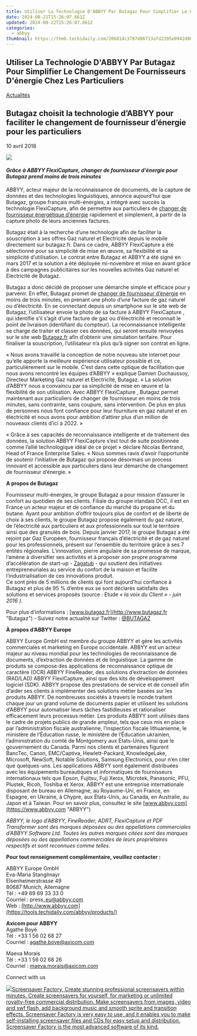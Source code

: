 ```yaml
---
title: Utiliser La Technologie D'ABBYY Par Butagaz Pour Simplifier Le Changement De Fournisseurs D'énergie Chez Les Particuliers
date: 2024-08-21T15:26:07.661Z
updated: 2024-08-22T15:26:07.661Z
categories:
  - abbyy
thumbnail: https://thmb.techidaily.com/20681dc3787d86713afd2395e0942d0819f5bca12434956d1fe5521df7d6718e.jpg
---
```


## Utiliser La Technologie D'ABBYY Par Butagaz Pour Simplifier Le Changement De Fournisseurs D'énergie Chez Les Particuliers

[Actualités](https://tools.techidaily.com/abbyy/products/)

## Butagaz choisit la technologie d’ABBYY pour faciliter le changement de fournisseur d’énergie pour les particuliers

10 avril 2018

![](https://content.abbyy.com/-/media/project/abbyy/abbyy/branchtemplates/shutterstock_1272462163_1296-x-729.jpg?h=729&iar=0&w=1296)

#### _Grâce à ABBYY FlexiCapture, changer de fournisseur d’énergie pour Butagaz prend moins de trois minutes_

[](https://tools.techidaily.com/abbyy/products/)ABBYY, acteur majeur de la reconnaissance de documents, de la capture de données et des technologies linguistiques, annonce aujourd’hui que Butagaz, groupe français multi-énergies, a intégré avec succès la technologie FlexiCapture, afin de permettre aux particuliers de [changer de fournisseur énergétique d’énergie](https://www.butagaz.fr/fournisseur-gaz-electricite "Butagaz") rapidement et simplement, à partir de la capture photo de leurs anciennes factures.

Butagaz était à la recherche d’une technologie afin de faciliter la souscription à ses offres Gaz naturel et Electricité depuis le mobile directement sur butagaz.fr. Dans ce cadre, ABBYY FlexiCapture a été sélectionné pour sa simplicité de mise en œuvre, sa flexibilité et sa simplicité d’utilisation. Le contrat entre Butagaz et ABBYY a été signé en mars 2017 et la solution a été déployée mi-novembre et mise en avant grâce à des campagnes publicitaires sur les nouvelles activités Gaz naturel et Electricité de Butagaz.

Butagaz a donc décidé de proposer une démarche simple et efficace pour y parvenir. En effet, Butagaz promet de [changer de fournisseur d’énergie](https://www.butagaz.fr/fournisseur-gaz-electricite/gaz-electricite-moins-cher "Butagaz") en moins de trois minutes, en prenant une photo d’une facture de gaz naturel ou d’électricité. En se connectant depuis un smartphone sur le site web de Butagaz, l’utilisateur envoie la photo de sa facture à ABBYY FlexiCapture , qui identifie s’il s’agit d’une facture de gaz ou d’électricité et reconnait le point de livraison (identifiant du compteur). La reconnaissance intelligente se charge de traiter et classer ces données, qui seront ensuite renvoyées sur le site web [Butagaz.fr](http://www.butagaz.fr "Butagaz") afin d’obtenir une simulation tarifaire. Pour finaliser la souscription, l’utilisateur n’a plus qu’à signer son contrat en ligne.

« Nous avons travaillé la conception de notre nouveau site internet pour qu’elle apporte la meilleure expérience utilisateur possible et ce, particulièrement sur le mobile. C’est dans cette optique de facilitation que nous avons rencontré les équipes d’ABBYY » explique Damien Duchaussoy, Directeur Marketing Gaz naturel et Electricité, Butagaz. « La solution d’ABBYY nous a convaincu par sa simplicité de mise en œuvre et la flexibilité de son utilisation. Avec ABBYY FlexiCapture , Butagaz permet maintenant aux particuliers de changer de fournisseur en moins de trois minutes, sans contrainte, sans coupure, sans intervention. De plus en plus de personnes nous font confiance pour leur fourniture en gaz naturel et en électricité et nous avons pour ambition d’attirer plus d’un million de nouveaux clients d’ici à 2022\. »

« Grâce à ses capacités de reconnaissance intelligente et de traitement des données, la solution ABBYY FlexiCapture s’est tout de suite positionnée comme l’allié technologique idéal de ce projet » déclare Nicolas Bertrand, Head of France Enterprise Sales. « Nous sommes ravis d’avoir l’opportunité de soutenir l’initiative de Butagaz qui propose désormais un process innovant et accessible aux particuliers dans leur démarche de changement de fournisseur d’énergie. »

  
**A propos de Butagaz**

Fournisseur multi-énergies, le groupe Butagaz a pour mission d’assurer le confort au quotidien de ses clients. Filiale du groupe irlandais DCC, il est en France un acteur majeur et de confiance du marché du propane et du butane. Ayant pour ambition d’offrir toujours plus de confort et de liberté de choix à ses clients, le groupe Butagaz propose également du gaz naturel, de l’électricité aux particuliers et aux professionnels sur tout le territoire ainsi que des granulés de bois. Depuis janvier 2017, le groupe Butagaz a été rejoint par Gaz Européen, fournisseur français d’électricité et de gaz naturel pour les professionnels, présent sur l’ensemble du territoire grâce à ses 7 entités régionales. L’innovation, pierre angulaire de sa promesse de marque, l’amène à diversifier ses activités et à proposer son propre programme d’accélération de start-up - [Zagatub](http://www.zagatub.fr "Zagatub") \- qui soutient des initiatives entrepreneuriales au service du confort de la maison et facilite l’industrialisation de ces innovations produit.   
Ce sont près de 5 millions de clients qui font aujourd’hui confiance à Butagaz et plus de 95 % d’entre eux se sont déclarés satisfaits des solutions et services proposés (source : Etude _«_ _la voix du Client » - juin 2016_ _)_.

Pour plus d’informations : [www.butagaz.fr](http://www.butagaz.fr "Butagaz") \- Suivez notre actualité sur Twitter : [@BUTAGAZ](https://twitter.com/Butagaz "Butagaz Twitter")

  
**À propos d’ABBYY Europe**

ABBYY Europe GmbH est membre du groupe ABBYY et gère les activités commerciales et marketing en Europe occidentale. ABBYY est un acteur majeur au niveau mondial pour les technologies de reconnaissance de documents, d’extraction de données et de linguistique. La gamme de produits se compose des applications de reconnaissance optique de caractère (OCR) ABBYY FineReader, des solutions d’extraction de données (RAD/LAD) ABBYY FlexiCapture, ainsi que des kits de développement logiciel (SDK). ABBYY propose des prestations de service et de conseil afin d’aider ses clients à implémenter des solutions métier basées sur les produits ABBYY. De nombreuses sociétés à travers le monde traitent chaque jour un grand volume de documents papier et utilisent les solutions d’ABBYY pour automatiser leurs tâches fastidieuses et rationaliser efficacement leurs processus métier. Les produits ABBYY sont utilisés dans le cadre de projets publics de grande ampleur, tels que ceux mis en place par l’administration fiscale australienne, l’inspection fiscale lithuanienne, le ministère de l’Éducation russe, le ministère de l’Éducation ukrainien, l’administration du comté de Montgomery aux États-Unis, ainsi que le gouvernement du Canada. Parmi nos clients et partenaires figurent BancTec, Canon, EMC/Captiva, Hewlett-Packard, KnowledgeLake, Microsoft, NewSoft, Notable Solutions, Samsung Electronics, pour n’en citer que quelques-uns. Les applications ABBYY sont également distribuées avec les équipements bureautiques et informatiques de fournisseurs internationaux tels que Epson, Fujitsu, Fuji Xerox, Microtek, Panasonic, PFU, Plustek, Ricoh, Toshiba et Xerox. ABBYY est une entreprise internationale disposant de bureau en Allemagne, au Royaume-Uni, en France, en Espagne, en Ukraine, à Chypre, aux États-Unis, au Canada, en Australie, au Japon et à Taïwan. Pour en savoir plus, consultez le site [www.abbyy.com](https://www.abbyy.com "ABBYY")

_ABBYY, le logo d’ABBYY, FineReader, ADRT, FlexiCapture et PDF Transformer sont des marques déposées ou des appellations commerciales d’ABBYY Software Ltd. Toutes les autres marques citées sont des marques déposées ou des appellations commerciales de leurs propriétaires respectifs et sont reconnues comme telles._ 

  
**Pour tout renseignement complémentaire, veuillez contacter :**

  
ABBYY Europe GmbH  
Eva-Maria Stanglmayr  
Elsenheimerstrasse 49  
80687 Munich, Allemagne  
Tél : +49 89 69 33 33 0  
Courriel : press\_eu@abbyy.com  
Web : [http://www.abbyy.com](https://tools.techidaily.com/abbyy/products/)

**Axicom pour ABBYY**  
Agathe Boyé  
Tél : +33 1 56 02 68 27  
Courriel : [agathe.boye@axicom.com](https://tools.techidaily.com/abbyy/products/)

Maeva Morais  
Tél : +33 1 56 02 68 26  
Courriel : [maeva.morais@axicom.com](https://tools.techidaily.com/abbyy/products/)  
  
Connect with us

<ins class="adsbygoogle"
     style="display:block"
     data-ad-format="autorelaxed"
     data-ad-client="ca-pub-7571918770474297"
     data-ad-slot="1223367746"></ins>



<ins class="adsbygoogle"
     style="display:block"
     data-ad-client="ca-pub-7571918770474297"
     data-ad-slot="8358498916"
     data-ad-format="auto"
     data-full-width-responsive="true"></ins>

<!-- affiliate ads begin -->
<a href="https://secure.2checkout.com/order/checkout.php?PRODS=194977&QTY=1&AFFILIATE=108875&CART=1"><img src="https://www.blumentals.net/scrfactory/images/screensaver-software.png" border="0">Screensaver Factory, Create stunning professional screensavers within minutes. Create screensavers for yourself, for marketing or unlimited royalty-free commercial distribution. Make screensavers from images, video and swf flash, add background music and smooth sprite and transition effects. Screensaver Factory is very easy to use, and it enables you to make self-installing screensaver files and CDs for easy setup and distribution. Screensaver Factory is the most advanced software of its kind.</a>
<!-- affiliate ads end -->